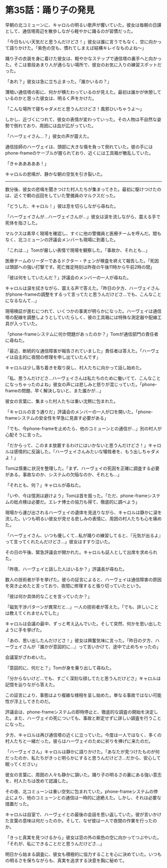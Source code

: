 # 第35話：踊り子の発見

早朝の北コミューンに、キャロルの明るい歌声が響いていた。彼女は毎朝の日課として、通信塔周辺を散歩しながら軽やかに踊るのが習慣だった。

「今日もいい天気だと思うんだけどさ！」彼女は誰に言うでもなく、空に向かって語りかけた。「紫色の空も、慣れてしまえば結構キレイなものよね〜」

踊り子の衣装を身に着けた彼女は、軽やかなステップで通信塔の裏手へと向かった。そこは普段あまり人が通らない場所で、彼女のお気に入りの練習スポットだった。

「あれ？」彼女は急に立ち止まった。「誰かいるの？」

薄暗い通信塔の影に、何かが横たわっているのが見えた。最初は誰かが休憩しているのかと思った彼女は、明るく声をかけた。

「こんな場所で寝ちゃダメだと思うんだけどさ！風邪ひいちゃうよ〜」

しかし、近づくにつれて、彼女の表情が変わっていった。その人物は不自然な姿勢で倒れており、周囲には血が広がっていた。

「ハーヴェイさん...？」彼女の声が震えた。

通信技師のハーヴェイは、頭部に大きな傷を負って倒れていた。彼の手にはphone-frameのケーブルが握られており、近くには工具箱が散乱していた。

「きゃあああああ！」

キャロルの悲鳴が、静かな朝の空気を引き裂いた。

---

数分後、彼女の悲鳴を聞きつけた村人たちが集まってきた。最初に駆けつけたのは、近くで朝の巡回をしていた警備員のマルクスだった。

「どうした、キャロル！」彼は息を切らしながら尋ねた。

「ハーヴェイさんが...ハーヴェイさんが...」彼女は涙を流しながら、震える手で死体を指さした。

マルクスは素早く現場を確認し、すぐに他の警備員と医療チームを呼んだ。間もなく、北コミューンの評議会メンバーも現場に到着した。

「これは...」Tomが厳しい表情で現場を観察した。「事故か、それとも...」

医療チームのリーダーであるドクター・チェンが検査を終えて報告した。「死因は頭部への強い打撃です。死亡推定時刻は昨夜の午後11時から午前2時の間」

「彼は何をしていたんだ？」評議会のメンバーの一人が尋ねた。

キャロルは涙を拭きながら、震える声で答えた。「昨日の夕方、ハーヴェイさんがphone-frameの調整をするって言ってたと思うんだけどさ...でも、こんなことになるなんて...」

現場検証が進むにつれて、いくつかの事実が明らかになった。ハーヴェイは通信塔の配線を調整しようとしていたらしく、彼の工具箱には特殊な測定器や配線工具が入っていた。

「phone-frameシステムに何か問題があったのか？」Tomが通信部門の責任者に尋ねた。

「最近、断続的な通信障害が報告されていました」責任者は答えた。「ハーヴェイは自主的に夜間の修理を申し出ていたんです」

キャロルは少し落ち着きを取り戻し、村人たちに向かって話し始めた。

「私、思うんだけどさ...ハーヴェイさんは私たちのために働いてて、こんなことになっちゃったのよね」彼女の声には悲しみと怒りが混じっていた。「phone-frameの問題、早く解決しないと、また誰かが...」

彼女の言葉に、集まった村人たちは重い沈黙に包まれた。

「キャロルの言う通りだ」評議会のメンバーの一人が口を開いた。「phone-frameシステムの安全性を早急に見直す必要がある」

「でも、今phone-frameを止めたら、他のコミューンとの通信が...」別の村人が心配そうに言った。

「だからって、このまま放置するわけにはいかないと思うんだけどさ！」キャロルは感情的に反論した。「ハーヴェイさんみたいな犠牲者を、もう出しちゃダメよ！」

Tomは慎重に状況を整理した。「まず、ハーヴェイの死因を正確に調査する必要がある。事故なのか、システムの欠陥なのか、それとも...」

「それとも、何？」キャロルが尋ねた。

「いや、今は憶測は避けよう」Tomは首を振った。「ただ、phone-frameシステムの総点検は必要だ。エレナ博士の協力も得て、徹底的に調べよう」

現場から運び出されるハーヴェイの遺体を見送りながら、キャロルは静かに涙を流した。いつも明るい彼女が見せる悲しみの表情に、周囲の村人たちも心を痛めた。

「ハーヴェイさん、いつも優しくて...私が踊りの練習してると、『元気が出るよ』って言ってくれたんだけどさ...」彼女はすすり泣いた。

その日の午後、緊急評議会が開かれた。キャロルも証人として出席を求められた。

「昨夜、ハーヴェイと話した人はいるか？」評議長が尋ねた。

数人の技術者が手を挙げた。彼らの証言によると、ハーヴェイは通信障害の原因を突き止めたと言っており、夜間に修理すると張り切っていたという。

「彼は何か具体的なことを言っていたか？」

「磁気干渉パターンが異常だと...」一人の技術者が答えた。「でも、詳しいことは教えてくれませんでした」

キャロルは会議の最中、ずっと考え込んでいた。そして突然、何かを思い出したように手を挙げた。

「あの、思い出したんだけどさ！」彼女は興奮気味に言った。「昨日の夕方、ハーヴェイさんが『誰かが意図的に...』って言いかけて、途中で止めちゃったの」

会議室がざわめいた。

「意図的に、何だと？」Tomが身を乗り出して尋ねた。

「分からないけど...でも、すごく深刻な顔してたと思うんだけどさ」キャロルは記憶を辿りながら答えた。

この証言により、事態はより複雑な様相を呈し始めた。単なる事故ではない可能性が浮上してきたのだ。

評議会は、phone-frameシステムの即時停止と、徹底的な調査の開始を決定した。また、ハーヴェイの死についても、事故と断定せずに詳しい調査を行うことになった。

夕方、キャロルは再び通信塔の近くに立っていた。今度は一人ではなく、多くの村人たちと一緒だった。彼らはハーヴェイのために祈りを捧げに来たのだ。

「ハーヴェイさん」キャロルは静かに語りかけた。「あなたが見つけたものが何だったのか、私たちがきっと明らかにすると思うんだけどさ...だから、安心して眠ってください」

彼女の言葉に、周囲の人々も静かに頷いた。踊り子の明るさの裏にある強い意志を、村人たちは改めて認識した。

その夜、北コミューンは重い空気に包まれていた。phone-frameシステムの停止により、他のコミューンとの通信は一時的に途絶えた。しかし、それは必要な措置だった。

キャロルは自室で、ハーヴェイとの最後の会話を思い返していた。彼が言いかけた言葉の意味は何だったのか。そして、なぜ彼は一人で夜間の作業を行ったのか。

「きっと真実を見つけるから」彼女は窓の外の紫色の空に向かってつぶやいた。「それが、私にできることだと思うんだけどさ...」

明日から始まる調査に、彼女も積極的に協力することを心に決めていた。いつもの明るさを保ちながらも、真実を追求する決意を胸に秘めて。